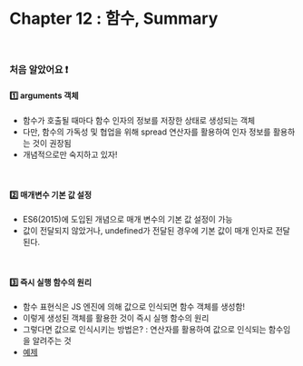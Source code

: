 # Chapter 12 : 함수, Summary

<br>

### 처음 알았어요 ❗️
#### 1️⃣ arguments 객체
- 함수가 호출될 때마다 함수 인자의 정보를 저장한 상태로 생성되는 객체
- 다만, 함수의 가독성 및 협업을 위해 spread 연산자를 활용하여 인자 정보를 활용하는 것이 권장됨
- 개념적으로만 숙지하고 있자!

<br>

#### 2️⃣ 매개변수 기본 값 설정
- ES6(2015)에 도입된 개념으로 매개 변수의 기본 값 설정이 가능
- 값이 전달되지 않았거나, undefined가 전달된 경우에 기본 값이 매개 인자로 전달된다.

<br>

#### 3️⃣ 즉시 실행 함수의 원리
- 함수 표현식은 JS 엔진에 의해 값으로 인식되면 함수 객체를 생성함!
- 이렇게 생성된 객체를 활용한 것이 즉시 실행 함수의 원리
- 그렇다면 값으로 인식시키는 방법은? : 연산자를 활용하여 값으로 인식되는 함수임을 알려주는 것
- <a href="./IIFE.js">예제</a>

<br>